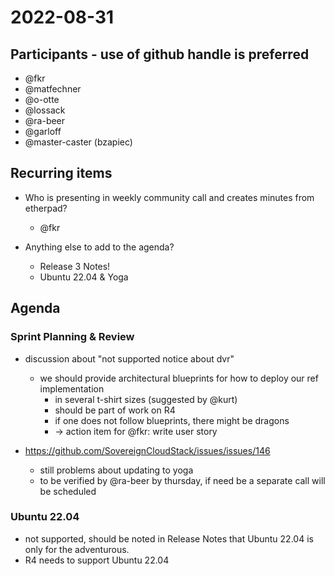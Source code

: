 # 2022-08-31

## Participants - use of github handle is preferred
* @fkr
* @matfechner
* @o-otte
* @lossack
* @ra-beer
* @garloff
* @master-caster (bzapiec)

## Recurring items

* Who is presenting in weekly community call and creates minutes from etherpad?
  * @fkr
  
* Anything else to add to the agenda?
  * Release 3 Notes!
  * Ubuntu 22.04 & Yoga
  

## Agenda

### Sprint Planning & Review

* discussion about "not supported notice about dvr"
  * we should provide architectural blueprints for how to deploy our ref implementation
    * in several t-shirt sizes (suggested by @kurt)
    * should be part of work on R4
    * if one does not follow blueprints, there might be dragons
    * -> action item for @fkr: write user story 

* https://github.com/SovereignCloudStack/issues/issues/146
  * still problems about updating to yoga
  * to be verified by @ra-beer by thursday, if need be a separate call will be scheduled

### Ubuntu 22.04

* not supported, should be noted in Release Notes that Ubuntu 22.04 is only for the adventurous.
* R4 needs to support Ubuntu 22.04

